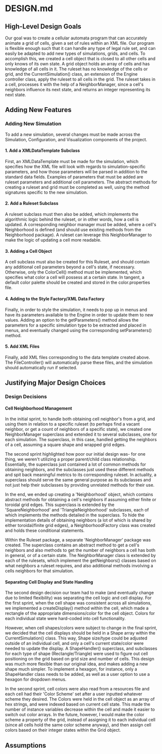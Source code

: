 # DESIGN.md
## High-Level Design Goals
Our goal was to create a cellular automata program that can accurately animate a grid of cells,  given a set of rules within an XML file. Our program is flexible enough such that it can handle any type of legal rule set, and can easily be adapted to add new types of simulations, grids, and cells.
To accomplish this, we created a cell object that is closed to all other cells and only knows of its own state. A grid object holds an array of cells and has knowledge of all cells in it. The ruleset has no knowledge of the cells or grid, and the CurrentSimulation() class, an extension of the Engine controller class, apply the ruleset to all cells in the grid. The ruleset takes in a cell, processes it with the help of a NeighborManager, since a cell's neighbors influence its next state, and returns an integer representing its next state. 

## Adding New Features

### Adding New Simulation
To add a new simulation, several changes must be made across the Simulation, Configuration, and Visualization components of the project.

#### 1. Add a XMLDataTemplate Subclass
First, an XMLDataTemplate must be made for the simulation, which specifies how the XML file will look with regards to simulation-specific parameters, and how those parameters will be parsed in addition to the standard data fields. Examples of parameters that must be added are ruleset parameters and additional cell parameters. The abstract methods for creating a ruleset and grid must be completed as well, using the method signatures specific to the new simulation.

#### 2. Add a Ruleset Subclass
A ruleset subclass must then also be added, which implements the algorithmic logic behind the ruleset, or in other words, how a cell is updated. A corresponding neighbor manager must be added, where a cell's Neighborhood is defined (and should use existing methods from the Neighborhood package). A ruleset can leverage this NeighborManager to make the logic of updating a cell more readable.

#### 3. Adding a Cell Object
A cell subclass must also be created for this Ruleset, and should contain any additional cell parameters beyond a cell's state, if necessary. Otherwise, only the ColorCell() method must be implemented, which specifies what color a cell will possess at a certain state. In  tangent, a default color palette should be created and stored in the color.properties file.

#### 4. Adding to the Style Factory/XML Data Factory
Finally, in order to style the simulation, it needs to pop up in menus and have its parameters available to the Engine in order to update them to new values. Adding an option to the getParameters() method allows the parameters for a specific simulation type to be extracted and placed in menus, and eventually changed using the corresponding setParameters() method.

#### 5. Add XML Files
Finally, add XML files corresponding to the data template created above. The FileController() will automatically parse these files, and the simulation should automatically run if selected.

## Justifying Major Design Choices
### Design Decisions
#### Cell Neighborhood Management
In the initial sprint, to handle both obtaining cell neighbor's from a grid, and using them in relation to a specific ruleset (to perhaps find a vacant neighbor, or get a count of neighbors of a specific state), we created one NeighborManager superclass and extended it to several subclasses, one for each simulation. The superclass, in this case, handled getting the neighbors of a cell, assuming a square shape and wrapped grid edges.

The second sprint highlighted how poor our initial design was- for one thing, we weren't utilizing a proper parent/child class relationship. Essentially, the superclass just contained a lot of common methods for obtaining neighbors, and the subclasses just used these different methods and spit back meaningful metrics to its corresponding ruleset. In actuality, a superclass should serve the same general purpose as its subclasses and not just help their subclasses by providing unrelated methods for their use.

In the end, we ended up creating a 'Neighborhood' object, which contains abstract methods for obtaining a cell's neighbors if assuming either finite or toroidal grid edges. This superclass is extended by the 'SquareNeighborhood' and 'TriangleNeighborhood' subclasses, each of which implements the methods detailed in the superclass. To hide the implementation details of obtaining neighbors (a lot of which is shared by either toroidal/finite grid edges), a NeighborhoodFactory class was created and holds these conditional statements.

Within the Ruleset package, a separate 'NeighborManager' package was created. The superclass contains an abstract method to get a cell's neighbors and also methods to get the number of neighbors a cell has both in general, or of a certain state. The NeighborManager class is extended by each of the rulesets, which implement the getNeighbors() classes based on what neighbors a ruleset requires, and also additional methods involving a cells neighbors for that simulation.

#### Separating Cell Display and State Handling
The second design decision our team had to make (and eventually change due to limited flexibility) was separating the cell logic and cell display. For the first sprint, when the cell shape was consistent across all simulations, we implemented a createDisplay() method within the cell, which made a rectangle of the appropriate dimensions/color for the cell object. Colors for each individual state were hard-coded into cell functionality.

However, when cell shapes/colors were subject to change in the final sprint, we decided that the cell displays should be held in a Shape array within the CurrentSimulation() class. This way, Shape size/type could be adjusted outside of an individual cell, and only a cell's current state/color were needed to update the display. A ShapeHandler() superclass, and subclasses for each type of shape (Rectangle/Triangle) were used to figure out cell positioning on the grid based on grid size and number of cells. This design was much more flexible than our original idea, and makes adding a new shape much simpler. To implement a hexagon, for instance, only a ShapeHandler class needs to be added, as well as a user option to use a hexagon for dropdown menus.

In the second sprint, cell colors were also read from a resources file and each cell had their 'Color Scheme' set after a user inputted whatever scheme they desired. The Colors were held in the cell object as an array of hex strings, and were indexed based on current cell state. This made the number of instance variables decrease within the cell and made it easier to switch out color arrays. In the future, however, I would make the color scheme a property of the grid, instead of assigning it to each individual cell (since all cells hold the same color scheme anyway), and then assign cell colors based on their integer states within the Grid object.

## Assumptions

